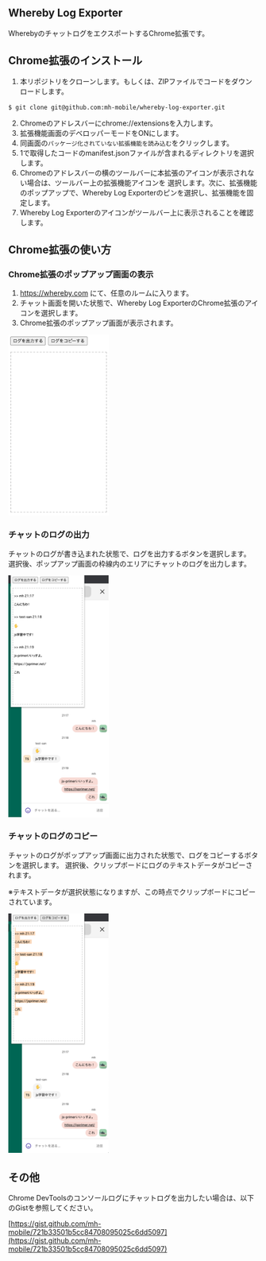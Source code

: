 ## Whereby Log Exporter

WherebyのチャットログをエクスポートするChrome拡張です。

## Chrome拡張のインストール

1. 本リポジトリをクローンします。もしくは、ZIPファイルでコードをダウンロードします。
```
$ git clone git@github.com:mh-mobile/whereby-log-exporter.git
```
2. Chromeのアドレスバーにchrome://extensionsを入力します。
3. 拡張機能画面のデベロッパーモードをONにします。
4. 同画面の`パッケージ化されていない拡張機能を読み込む`をクリックします。
5. 1で取得したコードのmanifest.jsonファイルが含まれるディレクトリを選択します。
6. Chromeのアドレスバーの横のツールバーに本拡張のアイコンが表示されない場合は、ツールバー上の拡張機能アイコンを
選択します。次に、拡張機能のポップアップで、Whereby Log Exporterのピンを選択し、拡張機能を固定します。
7. Whereby Log Exporterのアイコンがツールバー上に表示されることを確認します。

## Chrome拡張の使い方

### Chrome拡張のポップアップ画面の表示
1. https://whereby.com にて、任意のルームに入ります。
2. チャット画面を開いた状態で、Whereby Log ExporterのChrome拡張のアイコンを選択します。
3. Chrome拡張のポップアップ画面が表示されます。

<img src="./images/popup.png" width=40%>



### チャットのログの出力

チャットのログが書き込まれた状態で、ログを出力するボタンを選択します。
選択後、ポップアップ画面の枠線内のエリアにチャットのログを出力します。

<img src="./images/log_export.png" width=40%>

### チャットのログのコピー

チャットのログがポップアップ画面に出力された状態で、ログをコピーするボタンを選択します。
選択後、クリップボードにログのテキストデータがコピーされます。

※テキストデータが選択状態になりますが、この時点でクリップボードにコピーされています。

<img src="./images/log_copy.png" width=40%>



## その他

Chrome DevToolsのコンソールログにチャットログを出力したい場合は、以下のGistを参照してください。

[https://gist.github.com/mh-mobile/721b33501b5cc84708095025c6dd5097](https://gist.github.com/mh-mobile/721b33501b5cc84708095025c6dd5097)

